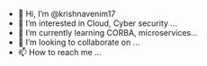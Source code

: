 - 👋 Hi, I’m @krishnavenim17
- 👀 I’m interested in Cloud, Cyber security ...
- 🌱 I’m currently learning CORBA, microservices...
- 💞️ I’m looking to collaborate on ...
- 📫 How to reach me ...

<!---
krishnavenim17/krishnavenim17 is a ✨ special ✨ repository because its `README.md` (this file) appears on your GitHub profile.
You can click the Preview link to take a look at your changes.
--->
